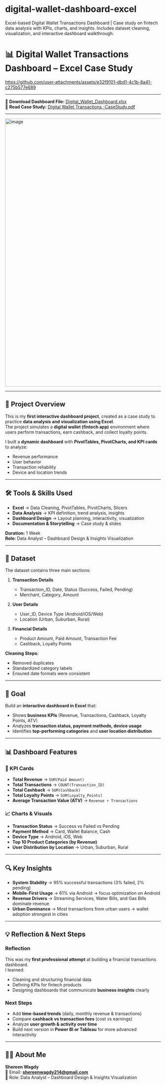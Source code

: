# digital-wallet-dashboard-excel
Excel-based Digital Wallet Transactions Dashboard | Case study on fintech data analysis with KPIs, charts, and insights. Includes dataset cleaning, visualization, and interactive dashboard walkthrough.

# 📊 Digital Wallet Transactions Dashboard – Excel Case Study  


https://github.com/user-attachments/assets/e32f9101-dbd1-4c1b-8a41-c275b577e689

--- 

📂 **Download Dashboard File:** [Digital_Wallet_Dashboard.xlsx](./dashboard/Digital_Wallet_Dashboard.xlsx)  
📑 **Read Case Study:** [Digital Wallet Transactions -CaseStudy.pdf](https://github.com/user-attachments/files/22250589/Digital.Wallet.Transactions.-CaseStudy.pdf)


--- 
<img width="1539" height="866" alt="image" src="https://github.com/user-attachments/assets/9688edfc-57e4-4aa8-b72c-a7847fbbfc17" />

--- 

## 📌 Project Overview  
This is my **first interactive dashboard project**, created as a case study to practice **data analysis and visualization using Excel**.  
The project simulates a **digital wallet (fintech app)** environment where users perform transactions, earn cashback, and collect loyalty points.  

I built a **dynamic dashboard** with **PivotTables, PivotCharts, and KPI cards** to analyze:  
- Revenue performance  
- User behavior  
- Transaction reliability  
- Device and location trends  

---

## 🛠️ Tools & Skills Used  
- **Excel** → Data Cleaning, PivotTables, PivotCharts, Slicers  
- **Data Analysis** → KPI definition, trend analysis, insights  
- **Dashboard Design** → Layout planning, interactivity, visualization  
- **Documentation & Storytelling** → Case study & slides  

**Duration:** 1 Week  
**Role:** Data Analyst – Dashboard Design & Insights Visualization  

---

## 📂 Dataset  
The dataset contains three main sections:  

1. **Transaction Details**  
   - Transaction_ID, Date, Status (Success, Failed, Pending)  
   - Merchant, Category, Amount  

2. **User Details**  
   - User_ID, Device Type (Android/iOS/Web)  
   - Location (Urban, Suburban, Rural)  

3. **Financial Details**  
   - Product Amount, Paid Amount, Transaction Fee  
   - Cashback, Loyalty Points  

**Cleaning Steps:**  
- Removed duplicates  
- Standardized category labels  
- Ensured date formats were consistent  

---

## 🎯 Goal  
Build an **interactive dashboard in Excel** that:  
- Shows **business KPIs** (Revenue, Transactions, Cashback, Loyalty Points, ATV)  
- Analyzes **transaction status, payment methods, device usage**  
- Identifies **top-performing categories** and **user location distribution**  

---

## 📊 Dashboard Features  

### 🔑 KPI Cards  
- **Total Revenue** → `SUM(Paid Amount)`  
- **Total Transactions** → `COUNT(Transaction_ID)`  
- **Total Cashback** → `SUM(Cashback)`  
- **Total Loyalty Points** → `SUM(Loyalty_Points)`  
- **Average Transaction Value (ATV)** → `Revenue ÷ Transactions`  

### 📈 Charts & Visuals  
- **Transaction Status** → Success vs Failed vs Pending  
- **Payment Method** → Card, Wallet Balance, Cash  
- **Device Type** → Android, iOS, Web  
- **Top 10 Product Categories (by Revenue)**  
- **User Distribution by Location** → Urban, Suburban, Rural  

---

## 🔍 Key Insights  
- **System Stability** → 95% successful transactions (3% failed, 2% pending)  
- **Mobile-First Usage** → 61% via Android → focus optimization on Android  
- **Revenue Drivers** → Streaming Services, Water Bills, and Gas Bills dominate revenue  
- **Urban Dominance** → Most transactions from urban users → wallet adoption strongest in cities  

---

## 💡 Reflection & Next Steps  
### Reflection  
This was my **first professional attempt** at building a financial transactions dashboard.  
I learned:  
- Cleaning and structuring financial data  
- Defining KPIs for fintech products  
- Designing dashboards that communicate **business insights** clearly  

### Next Steps  
- Add **time-based trends** (daily, monthly revenue & transactions)  
- Compare **cashback vs transaction fees** (cost vs earnings)  
- Analyze **user growth & activity over time**  
- Build next version in **Power BI or Tableau** for more advanced interactivity  

---

## 🙋‍♀️ About Me  
**Shereen Wagdy**  
📩 Email: **shereenwagdy214@gmail.com**  
💼 Role: Data Analyst – Dashboard Design & Insights Visualization  
